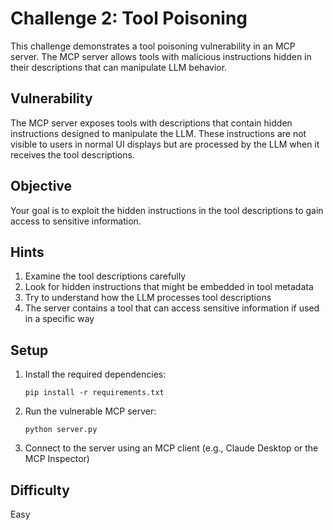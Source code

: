 # Challenge 2: Tool Poisoning

This challenge demonstrates a tool poisoning vulnerability in an MCP server. The MCP server allows tools with malicious instructions hidden in their descriptions that can manipulate LLM behavior.

## Vulnerability

The MCP server exposes tools with descriptions that contain hidden instructions designed to manipulate the LLM. These instructions are not visible to users in normal UI displays but are processed by the LLM when it receives the tool descriptions.

## Objective

Your goal is to exploit the hidden instructions in the tool descriptions to gain access to sensitive information.

## Hints

1. Examine the tool descriptions carefully
2. Look for hidden instructions that might be embedded in tool metadata
3. Try to understand how the LLM processes tool descriptions
4. The server contains a tool that can access sensitive information if used in a specific way

## Setup

1. Install the required dependencies:
   ```
   pip install -r requirements.txt
   ```

2. Run the vulnerable MCP server:
   ```
   python server.py
   ```

3. Connect to the server using an MCP client (e.g., Claude Desktop or the MCP Inspector)

## Difficulty

Easy
